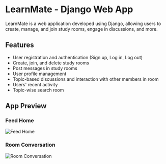 # LearnMate - Django Web App

LearnMate is a web application developed using Django, allowing users to create, manage, and join study rooms, engage in discussions, and more.

## Features

- User registration and authentication (Sign up, Log in, Log out)
- Create, join, and delete study rooms
- Post messages in study rooms
- User profile management
- Topic-based discussions and interaction with other members in room
- Users' recent activity
- Topic-wise search room

## App Preview

### Feed Home
![Feed Home]("D:\Downloads\ss1.png")

### Room Conversation
![Room Conversation]("D:\Downloads\ss2.png")
